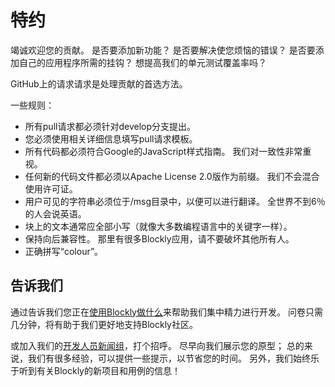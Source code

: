 # 特约

竭诚欢迎您的贡献。 是否要添加新功能？ 是否要解决使您烦恼的错误？ 是否要添加自己的应用程序所需的挂钩？ 想提高我们的单元测试覆盖率吗？

GitHub上的请求请求是处理贡献的首选方法。

一些规则：

* 所有pull请求都必须针对develop分支提出。
* 您必须使用相关详细信息填写pull请求模板。
* 所有代码都必须符合Google的JavaScript样式指南。 我们对一致性非常重视。
* 任何新的代码文件都必须以Apache License 2.0版作为前缀。 我们不会混合使用许可证。
* 用户可见的字符串必须位于/msg目录中，以便可以进行翻译。 全世界不到6％的人会说英语。
* 块上的文本通常应全部小写（就像大多数编程语言中的关键字一样）。
* 保持向后兼容性。 那里有很多Blockly应用，请不要破坏其他所有人。
* 正确拼写“colour”。

## 告诉我们

通过告诉我们您正在[使用Blockly做什么](https://goo.gl/forms/kZTsO9wGLmpoPXC02)来帮助我们集中精力进行开发。 问卷只需几分钟，将有助于我们更好地支持Blockly社区。

或加入我们的[开发人员新闻组](https://groups.google.com/forum/#!forum/blockly)，打个招呼。 尽早向我们展示您的原型； 总的来说，我们有很多经验，可以提供一些提示，以节省您的时间。 另外，我们始终乐于听到有关Blockly的新项目和用例的信息！

